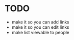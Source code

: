 # TODO
 - make it so you can add links
 - make it so you can edit links
 - make list viewable to people